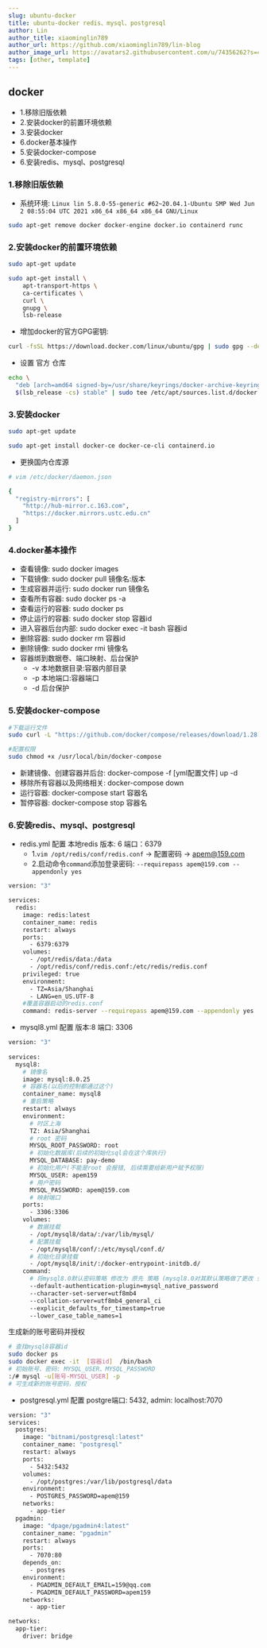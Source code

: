 ```yaml
---
slug: ubuntu-docker 
title: ubuntu-docker redis、mysql、postgresql 
author: Lin
author_title: xiaominglin789
author_url: https://github.com/xiaominglin789/lin-blog
author_image_url: https://avatars2.githubusercontent.com/u/74356262?s=400&u=51bc963a308dd3748ba5133c9cfd29eb3bc0c207&v=4
tags: [other, template]
---
```


## docker
- 1.移除旧版依赖
- 2.安装docker的前置环境依赖
- 3.安装docker
- 6.docker基本操作
- 5.安装docker-compose
- 6.安装redis、mysql、postgresql





<!--truncate-->





### 1.移除旧版依赖
- 系统环境: `Linux lin 5.8.0-55-generic #62~20.04.1-Ubuntu SMP Wed Jun 2 08:55:04 UTC 2021 x86_64 x86_64 x86_64 GNU/Linux`
```bash
sudo apt-get remove docker docker-engine docker.io containerd runc
```





### 2.安装docker的前置环境依赖
```bash
sudo apt-get update

sudo apt-get install \
    apt-transport-https \
    ca-certificates \
    curl \
    gnupg \
    lsb-release
```
- 增加docker的官方GPG密钥:
```bash
curl -fsSL https://download.docker.com/linux/ubuntu/gpg | sudo gpg --dearmor -o /usr/share/keyrings/docker-archive-keyring.gpg
```
- 设置 官方 仓库
```bash
echo \
  "deb [arch=amd64 signed-by=/usr/share/keyrings/docker-archive-keyring.gpg] https://download.docker.com/linux/ubuntu \
  $(lsb_release -cs) stable" | sudo tee /etc/apt/sources.list.d/docker.list > /dev/null
```





### 3.安装docker
```bash
sudo apt-get update

sudo apt-get install docker-ce docker-ce-cli containerd.io
```
- 更换国内仓库源
```bash
# vim /etc/docker/daemon.json

{
  "registry-mirrors": [
    "http://hub-mirror.c.163.com",
    "https://docker.mirrors.ustc.edu.cn"
  ]
}
```






### 4.docker基本操作
- 查看镜像: sudo docker images
- 下载镜像: sudo docker pull 镜像名:版本
- 生成容器并运行: sudo docker run 镜像名
- 查看所有容器: sudo docker ps -a
- 查看运行的容器: sudo docker ps
- 停止运行的容器: sudo docker stop 容器id
- 进入容器后台内部: sudo docker exec -it bash 容器id
- 删除容器: sudo docker rm 容器id
- 删除镜像: sudo docker rmi 镜像名
- 容器绑到数据卷、端口映射、后台保护
	+ -v 本地数据目录:容器内部目录
	+ -p 本地端口:容器端口
	+ -d 后台保护






### 5.安装docker-compose
```bash
#下载运行文件
sudo curl -L "https://github.com/docker/compose/releases/download/1.28.6/docker-compose-$(uname -s)-$(uname -m)" -o /usr/local/bin/docker-compose

#配置权限
sudo chmod +x /usr/local/bin/docker-compose
```
- 新建镜像、创建容器并后台: docker-compose -f [yml配置文件] up -d 
- 移除所有容器以及网络相关: docker-compose down
- 运行容器: docker-compose start 容器名
- 暂停容器: docker-compose stop 容器名







### 6.安装redis、mysql、postgresql
- redis.yml 配置 本地redis
版本: 6 端口：6379
  + 1.`vim /opt/redis/conf/redis.conf` -> 配置密码 -> apem@159.com
  + 2.启动命令`command`添加登录密码: `--requirepass apem@159.com --appendonly yes`
```bash
version: "3"

services:
  redis:
    image: redis:latest
    container_name: redis
    restart: always
    ports:
      - 6379:6379
    volumes:
      - /opt/redis/data:/data
      - /opt/redis/conf/redis.conf:/etc/redis/redis.conf
    privileged: true
    environment:
      - TZ=Asia/Shanghai
      - LANG=en_US.UTF-8
    #覆盖容器启动的redis.conf
    command: redis-server --requirepass apem@159.com --appendonly yes
```

- mysql8.yml 配置
版本:8 端口: 3306
```bash
version: "3"
 
services:
  mysql8:
    # 镜像名
    image: mysql:8.0.25
    # 容器名(以后的控制都通过这个)
    container_name: mysql8
    # 重启策略
    restart: always
    environment:
      # 时区上海
      TZ: Asia/Shanghai
      # root 密码
      MYSQL_ROOT_PASSWORD: root
      # 初始化数据库(后续的初始化sql会在这个库执行)
      MYSQL_DATABASE: pay-demo
      # 初始化用户(不能是root 会报错, 后续需要给新用户赋予权限)
      MYSQL_USER: apem159
      # 用户密码
      MYSQL_PASSWORD: apem@159.com
      # 映射端口
    ports:
      - 3306:3306
    volumes:
      # 数据挂载
      - /opt/mysql8/data/:/var/lib/mysql/
      # 配置挂载
      - /opt/mysql8/conf/:/etc/mysql/conf.d/
      # 初始化目录挂载
      - /opt/mysql8/init/:/docker-entrypoint-initdb.d/
    command:
      # 将mysql8.0默认密码策略 修改为 原先 策略 (mysql8.0对其默认策略做了更改 会导致密码无法匹配)
      --default-authentication-plugin=mysql_native_password
      --character-set-server=utf8mb4
      --collation-server=utf8mb4_general_ci
      --explicit_defaults_for_timestamp=true
      --lower_case_table_names=1
```
生成新的账号密码并授权
```bash
# 查找mysql8容器id
sudo docker ps
sudo docker exec -it  [容器id]  /bin/bash
# 初始账号、密码: MYSQL_USER、MYSQL_PASSWORD
:/# mysql -u[账号-MYSQL_USER] -p
# 可生成新的账号密码，授权
```

- postgresql.yml 配置
postgre端口: 5432, admin: localhost:7070
```bash
version: "3"
services:
  postgres:
    image: "bitnami/postgresql:latest"
    container_name: "postgresql"
    restart: always
    ports:
      - 5432:5432
    volumes:
      - /opt/postgres:/var/lib/postgresql/data
    environment:
      - POSTGRES_PASSWORD=apem@159
    networks:
      - app-tier
  pgadmin:
    image: "dpage/pgadmin4:latest"
    container_name: "pgadmin"
    restart: always
    ports:
      - 7070:80
    depends_on:
      - postgres
    environment:
      - PGADMIN_DEFAULT_EMAIL=159@qq.com
      - PGADMIN_DEFAULT_PASSWORD=apem159
    networks:
      - app-tier

networks:
  app-tier:
    driver: bridge
```